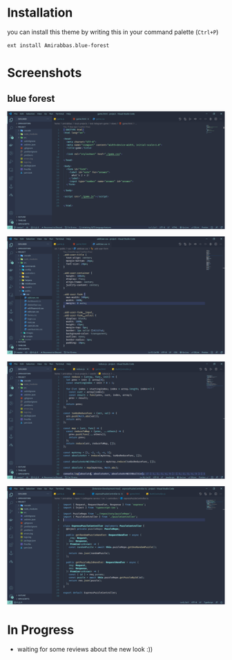 # Installation

you can install this theme by writing this in your command palette (`Ctrl+P`)

    ext install Amirabbas.blue-forest

# Screenshots

## blue forest

![html example](screenshots/blue-html-screenshot.png)

![css screenshot](screenshots/blue-css-screenshot.png)

![js example](screenshots/blue-javascript-screenshot.png)

![ts example](screenshots/blue-typescript-screenshot.png)

# In Progress

- waiting for some reviews about the new look :))
